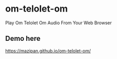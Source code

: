 # om-telolet-om
Play Om Telolet Om Audio From Your Web Browser

## Demo here
https://mazipan.github.io/om-telolet-om/
